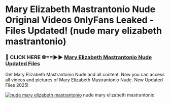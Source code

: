 # Mary Elizabeth Mastrantonio Nude Original Videos 0nlyFans Leaked - Files Updated! (nude mary elizabeth mastrantonio)

<h3>🔴 CLICK HERE 🌐==►► <a href="https://tinyurl.com/2p9ay9w9" rel="nofollow">Mary Elizabeth Mastrantonio Nude Updated Files</a></h3>

Get Mary Elizabeth Mastrantonio Nude and all content. Now you can access all videos and pictures of Mary Elizabeth Mastrantonio Nude. New Updated Files 2025!

[![nude mary elizabeth mastrantonio](https://i.imgur.com/KQgVmj3.gif)](https://tinyurl.com/2p9ay9w9)
nude mary elizabeth mastrantonio